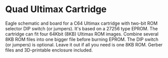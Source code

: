 # Quad Ultimax Cartridge
Eagle schematic and board for a C64 Ultimax cartridge with two-bit ROM selector DIP switch (or jumpers). It's based on a 27256 type EPROM.
The cartridge can fit four 64Kbit (8KB) Ultimax ROM images.
Combine several 8KB ROM files into one bigger file before burning EPROM.
The DIP switch (or jumpers) is optional. Leave it out if all you need is one 8KB ROM.
Gerber files and 3D-printable enclosure included.
